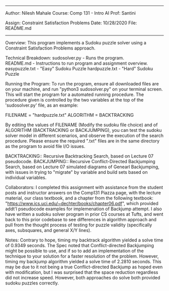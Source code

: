 **********************************
Author:   Nilesh Mahale
Course:   Comp 131 - Intro AI
Prof:     Santini

Assign:   Constraint Satisfaction Problems
Date:     10/28/2020
File:     README.md
**********************************

Overview:
This program implements a Sudoku puzzle solver using a Constraint Satisfaction
Problems approach. 

Technical Breakdown:
sudosolver.py   - Runs the program.  
README.md       - Instructions to run program and assignment overview.
easypuzzle.txt  - "Easy" Sudoku Puzzle
hardpuzzle.txt  - "Hard" Sudoku Puzzle

Running the Program:
To run the program, ensure all downloaded files are on your machine, and run
"python3 sudosolver.py" on your terminal screen. This will start the program
for a automated running procedure. The procedure given is controlled by the two
variables at the top of the 'sudosolver.py' file, as an example:

FILENAME = "hardpuzzle.txt"
ALGORITHM = BACKTRACKING

By editing the values of FILENAME (Modify the sudoku file choice) and of
ALGORITHM (BACKTRACKING or BACKJUMPING), you can test the sudoku solver model in
different scenarios, and observe the execution of the search procedure. Please
ensure the required ".txt" files are in the same directory as the program to
avoid file I/O issues.

BACKTRACKING:: Recursive Backtracking Search, based on Lecture 07 pseudocode.
BACKJUMPING:: Recursive Conflict-Directed Backjumping Search, based on Lecture 
07 simulated diagrams of Genearl Backjumping, with issues in trying to "migrate"
by variable and build sets based on individual variables.

Collaborators:
I completed this assignment with assistance from the student posts and
instructor answers on the Comp131 Piazza page, with the lecture material,
our class textbook, and a chapter from the following textbook:
"https://www.ics.uci.edu/~dechter/books/chapter06.pdf", which provided addt'l
pseudocode examples for implemenation of Backjump attempt. I also have written
a sudoku solver program in prior CS courses at Tufts, and went back to this
prior codebase to see differences in algorithm approach and pull from the
thought process of testing for puzzle validity (specifically axes, subsquares,
and general X/Y lines).

Notes:
Contrary to hope, timing my backtrack algorithm yielded a solve time of
0.9349 seconds. The Spec noted that Conflict-directed Backjumping might be
possible to use, and if so to add an implementation of the technique to your
solution for a faster resolution of the problem. However, timing my backjump
algorithm yielded a solve time of 2.2810 seconds. This may be due to it not
being a true Conflict-directed Backjump as hoped even with modification, but
I was surprised that the space reduction regardless did not increase speed.
However, both approaches do solve both provided sudoku puzzles correctly.
